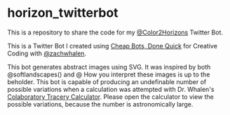 # horizon_twitterbot
This is a repository to share the code for my [@Color2Horizons](https://twitter.com/Color2Horizons) Twitter Bot.

This is a Twitter Bot I created using [Cheap Bots, Done Quick](https://cheapbotsdonequick.com/) for Creative Coding with [@zachwhalen](https://twitter.com/zachwhalen).

This bot generates abstract images using SVG. It was inspired by both @softlandscapes() and @ How you interpret these images is up to the beholder. This bot is capable of producing an undefinable number of possible variations when a calculation was attempted with Dr. Whalen's [Colaboratory Tracery Calculator](https://colab.research.google.com/drive/1yV0V54Le5QYyi4ytiy3buZFjfHYQX5pe?usp=sharing). Please open the calculator to view the possible variations, because the number is astronomically large.




